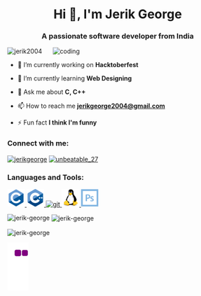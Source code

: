 <h1 align="center">Hi 👋, I'm Jerik George</h1>
<h3 align="center">A passionate software developer from India</h3>

<img align="right" alt="coding" width="400" src="https://miro.medium.com/max/1360/0*7Q3yvSIv_t0ioJ-Z.gif">

<p align="left"> <img src="https://komarev.com/ghpvc/?username=jerik2004&label=Profile%20views&color=0e75b6&style=flat" alt="jerik2004" /> </p>

- 🔭 I’m currently working on **Hacktoberfest**

- 🌱 I’m currently learning **Web Designing**

- 💬 Ask me about **C, C++**

- 📫 How to reach me **jerikgeorge2004@gmail.com**

- ⚡ Fun fact **I think I'm funny**

<h3 align="left">Connect with me:</h3>
<p align="left">
<a href="https://linkedin.com/in/jerikgeorge" target="blank"><img align="center" src="https://raw.githubusercontent.com/rahuldkjain/github-profile-readme-generator/master/src/images/icons/Social/linked-in-alt.svg" alt="jerikgeorge" height="30" width="40" /></a>
<a href="https://www.leetcode.com/unbeatable_27" target="blank"><img align="center" src="https://raw.githubusercontent.com/rahuldkjain/github-profile-readme-generator/master/src/images/icons/Social/leet-code.svg" alt="unbeatable_27" height="30" width="40" /></a>
</p>

<h3 align="left">Languages and Tools:</h3>
<p align="left"> <a href="https://www.cprogramming.com/" target="_blank" rel="noreferrer"> <img src="https://raw.githubusercontent.com/devicons/devicon/master/icons/c/c-original.svg" alt="c" width="40" height="40"/> </a> <a href="https://www.w3schools.com/cpp/" target="_blank" rel="noreferrer"> <img src="https://raw.githubusercontent.com/devicons/devicon/master/icons/cplusplus/cplusplus-original.svg" alt="cplusplus" width="40" height="40"/> </a> <a href="https://git-scm.com/" target="_blank" rel="noreferrer"> <img src="https://www.vectorlogo.zone/logos/git-scm/git-scm-icon.svg" alt="git" width="40" height="40"/> </a> <a href="https://www.linux.org/" target="_blank" rel="noreferrer"> <img src="https://raw.githubusercontent.com/devicons/devicon/master/icons/linux/linux-original.svg" alt="linux" width="40" height="40"/> </a> <a href="https://www.photoshop.com/en" target="_blank" rel="noreferrer"> <img src="https://raw.githubusercontent.com/devicons/devicon/master/icons/photoshop/photoshop-line.svg" alt="photoshop" width="40" height="40"/> </a> </p>

<p><img align="left" src="https://github-readme-stats.vercel.app/api/top-langs?username=jerik-george&show_icons=true&locale=en&layout=compact" alt="jerik-george" /></p>

<p>&nbsp;<img align="center" src="https://github-readme-stats.vercel.app/api?username=jerik-george&show_icons=true&locale=en" alt="jerik-george" /></p>

<p><img align="center" src="https://github-readme-streak-stats.herokuapp.com/?user=jerik-george&&theme=tokyonight" alt="jerik-george" /></p>


![snake gif](https://github.com/jerik-george/jerik-george/blob/output/github-contribution-grid-snake.gif)
